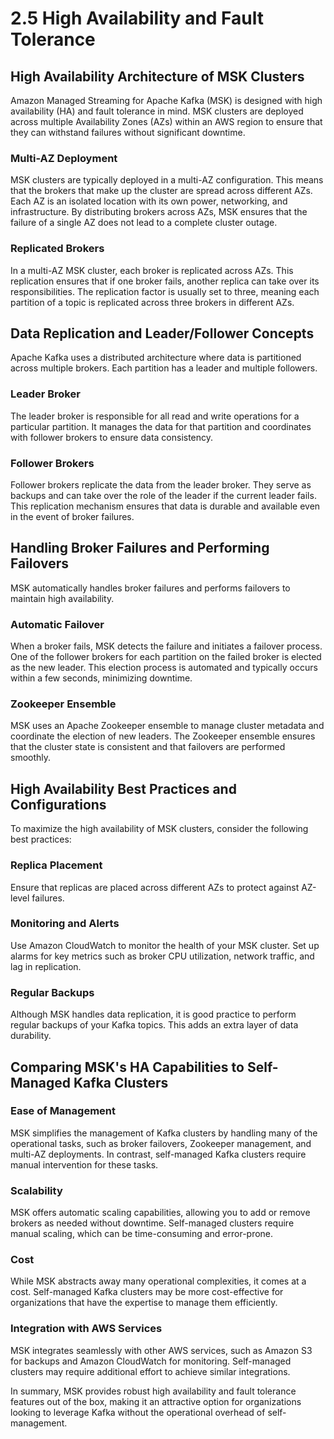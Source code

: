 # 2.5 High Availability and Fault Tolerance

## High Availability Architecture of MSK Clusters

Amazon Managed Streaming for Apache Kafka (MSK) is designed with high availability (HA) and fault tolerance in mind. MSK clusters are deployed across multiple Availability Zones (AZs) within an AWS region to ensure that they can withstand failures without significant downtime.

### Multi-AZ Deployment

MSK clusters are typically deployed in a multi-AZ configuration. This means that the brokers that make up the cluster are spread across different AZs. Each AZ is an isolated location with its own power, networking, and infrastructure. By distributing brokers across AZs, MSK ensures that the failure of a single AZ does not lead to a complete cluster outage.

### Replicated Brokers

In a multi-AZ MSK cluster, each broker is replicated across AZs. This replication ensures that if one broker fails, another replica can take over its responsibilities. The replication factor is usually set to three, meaning each partition of a topic is replicated across three brokers in different AZs.

## Data Replication and Leader/Follower Concepts

Apache Kafka uses a distributed architecture where data is partitioned across multiple brokers. Each partition has a leader and multiple followers.

### Leader Broker

The leader broker is responsible for all read and write operations for a particular partition. It manages the data for that partition and coordinates with follower brokers to ensure data consistency.

### Follower Brokers

Follower brokers replicate the data from the leader broker. They serve as backups and can take over the role of the leader if the current leader fails. This replication mechanism ensures that data is durable and available even in the event of broker failures.

## Handling Broker Failures and Performing Failovers

MSK automatically handles broker failures and performs failovers to maintain high availability.

### Automatic Failover

When a broker fails, MSK detects the failure and initiates a failover process. One of the follower brokers for each partition on the failed broker is elected as the new leader. This election process is automated and typically occurs within a few seconds, minimizing downtime.

### Zookeeper Ensemble

MSK uses an Apache Zookeeper ensemble to manage cluster metadata and coordinate the election of new leaders. The Zookeeper ensemble ensures that the cluster state is consistent and that failovers are performed smoothly.

## High Availability Best Practices and Configurations

To maximize the high availability of MSK clusters, consider the following best practices:

### Replica Placement

Ensure that replicas are placed across different AZs to protect against AZ-level failures.

### Monitoring and Alerts

Use Amazon CloudWatch to monitor the health of your MSK cluster. Set up alarms for key metrics such as broker CPU utilization, network traffic, and lag in replication.

### Regular Backups

Although MSK handles data replication, it is good practice to perform regular backups of your Kafka topics. This adds an extra layer of data durability.

## Comparing MSK's HA Capabilities to Self-Managed Kafka Clusters

### Ease of Management

MSK simplifies the management of Kafka clusters by handling many of the operational tasks, such as broker failovers, Zookeeper management, and multi-AZ deployments. In contrast, self-managed Kafka clusters require manual intervention for these tasks.

### Scalability

MSK offers automatic scaling capabilities, allowing you to add or remove brokers as needed without downtime. Self-managed clusters require manual scaling, which can be time-consuming and error-prone.

### Cost

While MSK abstracts away many operational complexities, it comes at a cost. Self-managed Kafka clusters may be more cost-effective for organizations that have the expertise to manage them efficiently.

### Integration with AWS Services

MSK integrates seamlessly with other AWS services, such as Amazon S3 for backups and Amazon CloudWatch for monitoring. Self-managed clusters may require additional effort to achieve similar integrations.

In summary, MSK provides robust high availability and fault tolerance features out of the box, making it an attractive option for organizations looking to leverage Kafka without the operational overhead of self-management.